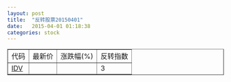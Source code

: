 ```yaml
---
layout: post
title:  "反转股票20150401"
date:   2015-04-01 01:18:38
categories: stock
---
```


<script type="text/javascript">
var stockList = []
stockList.push('gb_idv');
</script>

<table border="1">
 <tr>
 <td>代码</td>
  <td>最新价</td>
  <td>涨跌幅(%)</td>
 <td>反转指数</td>
</tr>
  <tr id="idv"><td><a href="http://stock.finance.sina.com.cn/usstock/quotes/IDV.html" target="_blank">IDV</a></td><td></td><td></td><td>3</td></tr>
</table>
